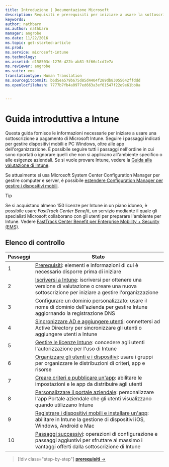 ```yaml
---
title: Introduzione | Documentazione Microsoft
description: Requisiti e prerequisiti per iniziare a usare la sottoscrizione di Intune
keywords: 
author: nathbarn
ms.author: nathbarn
manager: angrobe
ms.date: 11/22/2016
ms.topic: get-started-article
ms.prod: 
ms.service: microsoft-intune
ms.technology: 
ms.assetid: d158503c-1276-422b-ab81-5f66c1cd7e7a
ms.reviewer: angrobe
ms.suite: ems
translationtype: Human Translation
ms.sourcegitcommit: b6d5ea579b675d85d4404f289db83055642ffddd
ms.openlocfilehash: 7777b7fb4a0977ed663a3ef01547f22e9e61bb8a


---
```



# <a name="intune-quick-start-guide"></a>Guida introduttiva a Intune
Questa guida fornisce le informazioni necessarie per iniziare a usare una sottoscrizione a pagamento di Microsoft Intune. Seguire i passaggi indicati per gestire dispositivi mobili e PC Windows, oltre alle app dell'organizzazione. È possibile seguire tutti i passaggi nell'ordine in cui sono riportati o ignorare quelli che non si applicano all'ambiente specifico o alle esigenze aziendali. Se si vuole provare Intune, vedere la [Guida alla valutazione di Intune](/intune/understand-explore/get-started-with-a-30-day-trial-of-microsoft-intune).  

Se attualmente si usa Microsoft System Center Configuration Manager per gestire computer e server, è possibile [estendere Configuration Manager per gestire i dispositivi mobili](https://docs.microsoft.com/sccm/mdm/understand/choose-between-standalone-intune-and-hybrid-mobile-device-management).

>[!TIP]
>Se si acquistano almeno 150 licenze per Intune in un piano idoneo, è possibile usare *FastTrack Center Benefit*, un servizio mediante il quale gli specialisti Microsoft collaborano con gli utenti per preparare l'ambiente per Intune. Vedere [FastTrack Center Benefit per Enterprise Mobility + Security (EMS)](https://docs.microsoft.com/enterprise-mobility-security/Solutions/enterprise-mobility-fasttrack-program).

## <a name="checklist"></a>Elenco di controllo

| Passaggi | Stato  |
| ------------- |-------------|
| 1  | [Prerequisiti](what-to-know-before-you-start-microsoft-intune.md): elementi e informazioni di cui è necessario disporre prima di iniziare|
| 2 |  [Iscriversi a Intune](start-with-a-paid-subscription-to-microsoft-intune-step-1.md): iscriversi per ottenere una versione di valutazione o creare una nuova sottoscrizione per iniziare a gestire l'organizzazione   |  
| 3 | [Configurare un dominio personalizzato](start-with-a-paid-subscription-to-microsoft-intune-step-2.md): usare il nome di dominio dell'azienda per gestire Intune aggiornando la registrazione DNS   |
| 4 | [Sincronizzare AD e aggiungere utenti](start-with-a-paid-subscription-to-microsoft-intune-step-3.md): connettersi ad Active Directory per sincronizzare gli utenti o aggiungere utenti a Intune  |
| 5 | [Gestire le licenze Intune](start-with-a-paid-subscription-to-microsoft-intune-step-4.md): concedere agli utenti l'autorizzazione per l'uso di Intune|
| 6 | [Organizzare gli utenti e i dispositivi](start-with-a-paid-subscription-to-microsoft-intune-step-5.md): usare i gruppi per organizzare le distribuzioni di criteri, app e risorse |
| 7 | [Creare criteri e pubblicare un'app](start-with-a-paid-subscription-to-microsoft-intune-step-6.md): abilitare le impostazioni e le app da distribuire agli utenti |
| 8 | [Personalizzare il portale aziendale](start-with-a-paid-subscription-to-microsoft-intune-step-7.md): personalizzare l'app Portale aziendale che gli utenti visualizzano quando utilizzano Intune  |
| 9 | [Registrare i dispositivi mobili e installare un'app](start-with-a-paid-subscription-to-microsoft-intune-step-8.md): abilitare in Intune la gestione di dispositivi iOS, Windows, Android e Mac |
|10 | [Passaggi successivi](post-configuration-tasks.md): operazioni di configurazione e passaggi aggiuntivi per sfruttare al massimo i vantaggi offerti dalla sottoscrizione di Intune|


>[!div class="step-by-step"]
[**prerequisiti** &rarr;](what-to-know-before-you-start-microsoft-intune.md)



<!--HONumber=Dec16_HO2-->


